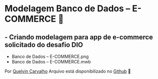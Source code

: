 # Modelagem Banco de Dados – E-COMMERCE :bookmark_tabs:

## - Criando modelagem para app de e-commerce solicitado do desafio DIO  
- Banco de Dados – E-COMMERCE.png
- Banco de Dados – E-COMMERCE.mwb
 

Por [Quelvin Carvalho](https://www.linkedin.com/in/quelvincarvalho/)
Arquivo está disponibilizado no [Github](https://github.com/quelvindev/DIO_Suzano_Analista_Dados/tree/main/M2/desafio-modelo-ecommerce) :file_folder:


